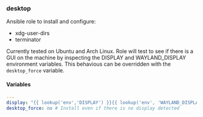 ### desktop

Ansible role to install and configure:

- xdg-user-dirs
- terminator

Currently tested on Ubuntu and Arch Linux. Role will test to see if there is a GUI on the machine by inspecting the DISPLAY and WAYLAND_DISPLAY environment variables. This behavious can be overridden with the `desktop_force` variable.

#### Variables

```yaml
---
display: "{{ lookup('env','DISPLAY') }}{{ lookup('env', 'WAYLAND_DISPLAY') }}"
desktop_force: no # Install even if there is no display detected
```
